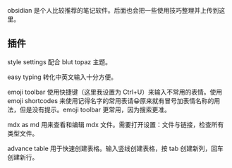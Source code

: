 
obsidian 是个人比较推荐的笔记软件。后面也会把一些使用技巧整理并上传到这里。

## 插件

style settings 配合 blut topaz 主题。

easy typing 转化中英文输入十分方便。

emoji toolbar 使用快捷键（这里我设置为 Ctrl+U）来输入不常用的表情。使用 emoji shortcodes 来使用记得名字的常用表请😀原来就有冒号加表情名称的用法，但是没有提示。emoji toolbar 更常用，因为搜索更准。

mdx as md 用来查看和编辑 mdx 文件。需要打开设置：文件与链接，检查所有类型文件。

advance table 用于快速创建表格。输入竖线创建表格，按 tab 创建新列，回车创建新行。